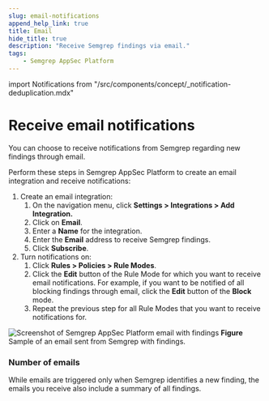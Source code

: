 ```yaml
---
slug: email-notifications
append_help_link: true
title: Email
hide_title: true
description: "Receive Semgrep findings via email."
tags:
    - Semgrep AppSec Platform
---
```


import Notifications from "/src/components/concept/_notification-deduplication.mdx"

# Receive email notifications

You can choose to receive notifications from Semgrep regarding new findings through email.

Perform these steps in Semgrep AppSec Platform to create an email integration and receive notifications:

1. Create an email integration:
    1. On the navigation menu, click **<i class="fa-solid fa-gear"></i> Settings > Integrations > Add Integration.**
    2. Click on **Email**.
    3. Enter a **Name** for the integration.
    4. Enter the **Email** address to receive Semgrep findings.
    5. Click **Subscribe**.
2. Turn notifications on:
    1. Click **Rules > Policies > <i class="fa-solid fa-gear"></i> Rule Modes**.
    2. Click the **Edit** button of the Rule Mode for which you want to receive email notifications. For example, if you want to be notified of all blocking findings through email, click the **Edit** button of the **Block** mode.
    3. Repeat the previous step for all Rule Modes that you want to receive notifications for.

![Screenshot of Semgrep AppSec Platform email with findings](/img/integrations-email-findings.png)
**Figure** Sample of an email sent from Semgrep with findings.

<Notifications />

### Number of emails

While emails are triggered only when Semgrep identifies a new finding, the emails you receive also include a summary of all findings.
